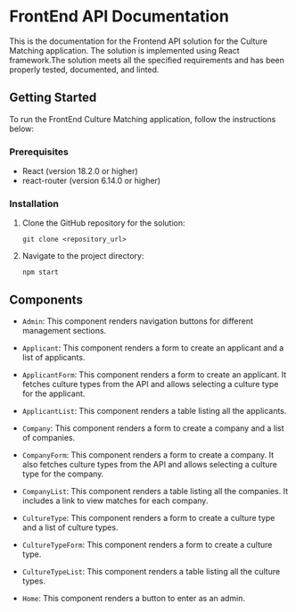 # FrontEnd API Documentation

This is the documentation for the Frontend API solution for the Culture Matching application. The solution is implemented using React framework.The solution meets all the specified requirements and has been properly tested, documented, and linted.

## Getting Started

To run the FrontEnd Culture Matching application, follow the instructions below:

### Prerequisites

- React (version 18.2.0 or higher)
- react-router (version 6.14.0 or higher)

### Installation

1. Clone the GitHub repository for the solution:

   ```
   git clone <repository_url>
   ```

2. Navigate to the project directory:

   ```
   npm start
   ```

## Components

- `Admin`: This component renders navigation buttons for different management sections.

- `Applicant`: This component renders a form to create an applicant and a list of applicants.

- `ApplicantForm`: This component renders a form to create an applicant. It fetches culture types from the API and allows selecting a culture type for the applicant.

- `ApplicantList`: This component renders a table listing all the applicants.

- `Company`: This component renders a form to create a company and a list of companies.

- `CompanyForm`: This component renders a form to create a company. It also fetches culture types from the API and allows selecting a culture type for the company.

- `CompanyList`: This component renders a table listing all the companies. It includes a link to view matches for each company.

- `CultureType`: This component renders a form to create a culture type and a list of culture types.

- `CultureTypeForm`: This component renders a form to create a culture type.

- `CultureTypeList`: This component renders a table listing all the culture types.

- `Home`: This component renders a button to enter as an admin.

